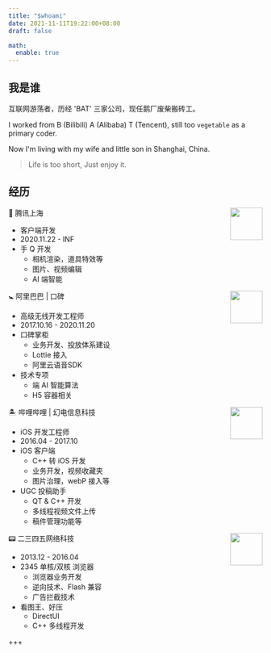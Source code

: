 ```yaml
---
title: "$whoami"
date: 2021-11-11T19:22:00+08:00
draft: false

math:
  enable: true
---
```


## 我是谁

互联网游荡者，历经 'BAT' 三家公司，现任鹅厂废柴搬砖工。

I worked from B (Bilibili) A (Alibaba) T (Tencent), still too `vegetable` as a primary coder.

Now I'm living with my wife and little son in Shanghai, China.

> Life is too short, Just enjoy it.

## 经历

🐧 腾讯上海
<img align='right' src='https://img.icons8.com/color/50/000000/qq.png' width='64px'>

* 客户端开发
* 2020.11.22 - INF
* 手 Q 开发
  * 相机渲染，道具特效等
  * 图片、视频编辑
  * AI 端智能

🚼 阿里巴巴 | 口碑
<img align='right' src='https://fangr-cc-image.oss-cn-beijing.aliyuncs.com/logos/merchant-logo.png' width='64px'>

* 高级无线开发工程师
* 2017.10.16 - 2020.11.20
* 口碑掌柜
  * 业务开发、投放体系建设
  * Lottie 接入
  * 阿里云语音SDK
* 技术专项
  * 端 AI 智能算法
  * H5 容器相关

🏝 哔哩哔哩 | 幻电信息科技
<img align='right' src='https://fangr-cc-image.oss-cn-beijing.aliyuncs.com/logos/bilibili-logo-2.png' width='64px'>

* iOS 开发工程师
* 2016.04 - 2017.10
* iOS 客户端
  * C++ 转 iOS 开发
  * 业务开发，视频收藏夹
  * 图片治理，webP 接入等
* UGC 投稿助手
  * QT & C++ 开发
  * 多线程视频文件上传
  * 稿件管理功能等

📟 二三四五网络科技
<img align='right' src='https://fangr-cc-image.oss-cn-beijing.aliyuncs.com/logos/2345-logo.JPG' width='64px'>

* 2013.12 - 2016.04
* 2345 单核/双核 浏览器
  * 浏览器业务开发
  * 逆向技术、Flash 兼容
  * 广告拦截技术
* 看图王、好压
  * DirectUI
  * C++ 多线程开发


+++